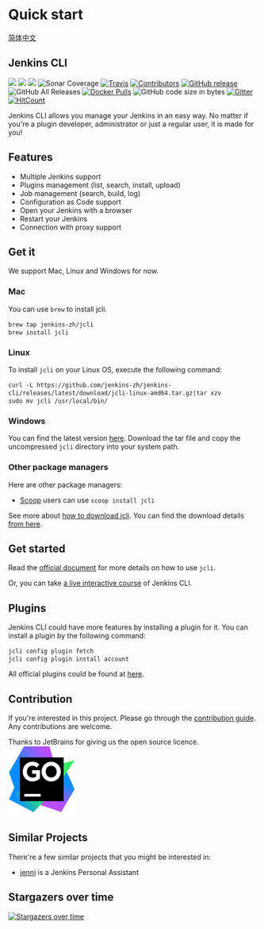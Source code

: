 # Quick start

[简体中文](https://github.com/jenkins-zh/jenkins-cli/blob/master/README-zh.md)

## Jenkins CLI

[![](https://goreportcard.com/badge/jenkins-zh/jenkins-cli)](https://goreportcard.com/report/jenkins-zh/jenkins-cli) [![](https://sonarcloud.io/api/project_badges/measure?project=jenkins-zh_jenkins-cli&metric=alert_status)](https://sonarcloud.io/dashboard?id=jenkins-zh_jenkins-cli) [![](http://img.shields.io/badge/godoc-reference-5272B4.svg?style=flat-square)](https://godoc.org/github.com/jenkins-zh/jenkins-cli) ![Sonar Coverage](https://img.shields.io/sonar/coverage/jenkins-zh_jenkins-cli?server=https%3A%2F%2Fsonarcloud.io) [![Travis](https://img.shields.io/travis/jenkins-zh/jenkins-cli.svg?logo=travis&label=build&logoColor=white)](https://travis-ci.org/jenkins-zh/jenkins-cli) [![Contributors](https://img.shields.io/github/contributors/jenkins-zh/jenkins-cli.svg)](https://github.com/jenkins-zh/jenkins-cli/graphs/contributors) [![GitHub release](https://img.shields.io/github/release/jenkins-zh/jenkins-cli.svg?label=release)](https://github.com/jenkins-zh/jenkins-cli/releases/latest) ![GitHub All Releases](https://img.shields.io/github/downloads/jenkins-zh/jenkins-cli/total) [![Docker Pulls](https://img.shields.io/docker/pulls/jenkinszh/jcli.svg)](https://hub.docker.com/r/jenkinszh/jcli/tags) ![GitHub code size in bytes](https://img.shields.io/github/languages/code-size/jenkins-zh/jenkins-cli) [![Gitter](https://badges.gitter.im/jenkinsci/jenkins-cli.svg)](https://gitter.im/jenkinsci/jenkins-cli?utm_source=badge&utm_medium=badge&utm_campaign=pr-badge) [![HitCount](http://hits.dwyl.com/jenkins-zh/jenkins-cli.svg)](http://hits.dwyl.com/jenkins-zh/jenkins-cli)

Jenkins CLI allows you manage your Jenkins in an easy way. No matter if you're a plugin developer, administrator or just a regular user, it is made for you!

## Features

* Multiple Jenkins support
* Plugins management \(list, search, install, upload\)
* Job management \(search, build, log\)
* Configuration as Code support
* Open your Jenkins with a browser
* Restart your Jenkins
* Connection with proxy support

## Get it

We support Mac, Linux and Windows for now.

### Mac

You can use `brew` to install jcli.

```text
brew tap jenkins-zh/jcli
brew install jcli
```

### Linux

To install `jcli` on your Linux OS, execute the following command:

```text
curl -L https://github.com/jenkins-zh/jenkins-cli/releases/latest/download/jcli-linux-amd64.tar.gz|tar xzv
sudo mv jcli /usr/local/bin/
```

### Windows

You can find the latest version [here](https://github.com/jenkins-zh/jenkins-cli/releases/latest/download/jcli-windows-amd64.zip). Download the tar file and copy the uncompressed `jcli` directory into your system path.

### Other package managers

Here are other package managers:

* [Scoop](https://scoop.sh/) users can use `scoop install jcli`

See more about [how to download jcli](download.md). You can find the download details [from here](http://somsubhra.com/github-release-stats/?username=jenkins-zh&repository=jenkins-cli).

## Get started

Read the [official document](http://jcli.jenkins-zh.cn/) for more details on how to use `jcli`.

Or, you can take [a live interactive course](https://www.katacoda.com/jenkins-zh/scenarios/course-jcli) of Jenkins CLI.

## Plugins

Jenkins CLI could have more features by installing a plugin for it. You can install a plugin by the following command:

```text
jcli config plugin fetch
jcli config plugin install account
```

All official plugins could be found at [here](https://github.com/jenkins-zh/jcli-plugins).

## Contribution

If you're interested in this project. Please go through the [contribution guide](https://github.com/jenkins-zh/jenkins-cli/tree/cb3d358df4699db11b681eb0ab9adffbfb8a7bd4/CONTRIBUTING.md). Any contributions are welcome.

Thanks to JetBrains for giving us the open source licence.  
[![goland.svg](.gitbook/assets/goland%20%282%29.svg)](https://www.jetbrains.com/?from=jenkins-cli)

## Similar Projects

There're a few similar projects that you might be interested in:

* [jenni](https://github.com/m-sureshraj/jenni) is a Jenkins Personal Assistant

## Stargazers over time

[![Stargazers over time](https://starchart.cc/jenkins-zh/jenkins-cli.svg)](https://starchart.cc/jenkins-zh/jenkins-cli)

